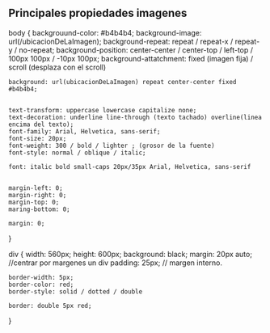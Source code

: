 
## Principales propiedades imagenes

body {
    backgrouund-color: #b4b4b4;
    background-image: url(/ubicacionDeLaImagen);
    background-repeat: repeat / repeat-x / repeat-y / no-repeat;
    background-position: center-center / center-top / left-top / 100px 100px / -10px 100px;
    background-attatchment: fixed (imagen fija) / scroll (desplaza con el scroll)

    background: url(ubicacionDeLaImagen) repeat center-center fixed #b4b4b4;


    text-transform: uppercase lowercase capitalize none;
    text-decoration: underline line-through (texto tachado) overline(linea encima del texto);
    font-family: Arial, Helvetica, sans-serif;
    font-size: 20px;
    font-weight: 300 / bold / lighter ; (grosor de la fuente)
    font-style: normal / oblique / italic;

    font: italic bold small-caps 20px/35px Arial, Helvetica, sans-serif


    margin-left: 0;
    margin-right: 0;
    margin-top: 0;
    maring-bottom: 0;

    margin: 0;

}


div {
    width: 560px;
    height: 600px;
    background: black;
    margin: 20px auto;  //centrar por margenes un div
    padding: 25px; // margen interno.

    border-width: 5px;
    border-color: red;
    border-style: solid / dotted / double

    border: double 5px red;

}